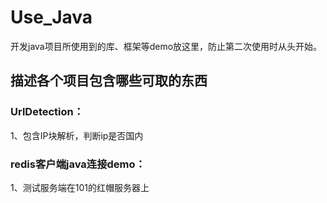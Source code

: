 # Use_Java
开发java项目所使用到的库、框架等demo放这里，防止第二次使用时从头开始。

## 描述各个项目包含哪些可取的东西

### UrlDetection：
1、包含IP块解析，判断ip是否国内

### redis客户端java连接demo：
1、测试服务端在101的红帽服务器上
